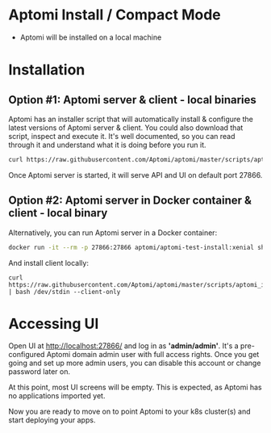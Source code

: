 # Aptomi Install / Compact Mode
* Aptomi will be installed on a local machine 

# Installation

## Option #1: Aptomi server & client - local binaries
Aptomi has an installer script that will automatically install & configure the latest versions of Aptomi server & client. You could also download that script, inspect and execute it. It's well documented, so you can read through it and understand what it is doing before you run it.
```bash
curl https://raw.githubusercontent.com/Aptomi/aptomi/master/scripts/aptomi_install.sh | bash && aptomi server
```
Once Aptomi server is started, it will serve API and UI on default port 27866.

## Option #2: Aptomi server in Docker container & client - local binary
Alternatively, you can run Aptomi server in a Docker container: 
```bash
docker run -it --rm -p 27866:27866 aptomi/aptomi-test-install:xenial sh -c 'curl https://raw.githubusercontent.com/Aptomi/aptomi/master/scripts/aptomi_install.sh | bash && aptomi server'
```

And install client locally:
```
curl https://raw.githubusercontent.com/Aptomi/aptomi/master/scripts/aptomi_install.sh | bash /dev/stdin --client-only
```

# Accessing UI
Open UI at [http://localhost:27866/](http://localhost:27866/) and log in as **'admin/admin'**. It's a pre-configured Aptomi domain admin user with full access rights. Once you get going and set up more admin users, you can disable this account or change password later on.

At this point, most UI screens will be empty. This is expected, as Aptomi has no applications imported yet.

Now you are ready to move on to point Aptomi to your k8s cluster(s) and start deploying your apps.
